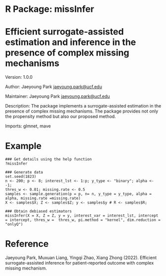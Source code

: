 # R Package: missInfer

# Efficient surrogate-assisted estimation and inference in the presence of complex missing mechanisms 

Version: 1.0.0

Author: Jaeyoung Park <jaeyoung.park@ucf.edu>

Maintainer: Jaeyoung Park <jaeyoung.park@ucf.edu>

Description: The package implements a surrogate-assisted estimation in the presence of complex missing mechanisms. The package provides not only the propensity method but also our proposed method.

Imports: 
          glmnet, 
          mave
          
# Example
```
### Get details using the help function
?missInfer

### Generate data
set.seed(1823)
n <- 200; p <- 8; interest_lst <- 1:p; y_type <- "binary"; alpha <- -1;
thres_w <- 0.01; missing.rate <- 0.5
samples <- sample.generation(p = p, n= n, y_type = y_type, alpha = alpha, missing.rate =missing.rate)
X <- samples$X; Z <- samples$Z; y <- samples$y # R <- samples$R;

### Obtain debiased estimators
missInfer(X = X, Z = Z, y = y, interest_var = interest_lst, intercept = intercept, thres_w =  thres_w, pi.method = "kernel", dim.reduction = "onlyQ")
```

# Reference
Jaeyoung Park, Muxuan Liang, Yingqi Zhao, Xiang Zhong (2022). Efficient surrogate-assisted inference for patient-reported outcome with complex missing mechanism.
